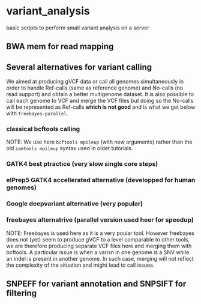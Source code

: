 # variant_analysis
basic scripts to perform small variant analysis on a server

## BWA mem for read mapping

## Several alternatives for variant calling

We aimed at producing gVCF data or call all genomes simultaneously in order to handle Ref-calls (same as reference genome) and No-calls (no read support) and obtain a better multigenome dataset. It is also possible to call each genome to VCF and merge the VCF files but doing so the No-calls will be represented as Ref-calls **which is not good** and is what we get below with ```freebayes-parallel```.

### classical bcftools calling

NOTE: We use here ```bcftools mpileup``` (with new arguments) rather than the old ```samtools mpileup``` syntax used in older tutorials.

### GATK4 best ptractice (very slow single core steps)

### elPrep5 GATK4 accellerated alternative (developped for human genomes)

### Google deepvariant alternative (very popular)

### freebayes alternatrive (parallel version used heer for speedup)

NOTE: Freebayes is used here as it is a very poular tool. However freebayes does not (yet) seem to produce gVCF to a level comparable to other tools, we are therefore producing separate VCF files here and merging them with bcftools. A particular issue is when a varisn in one genome is a SNV while an indel is present in another genome. In such case, merging will not reflect the complexity of the situation and might lead to call issues.

## SNPEFF for variant annotation and SNPSIFT for filtering

